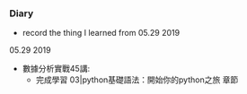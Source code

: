 ### Diary

- record the thing I learned from 05.29 2019


05.29 2019
- 數據分析實戰45講:
  - 完成學習 03|python基礎語法：開始你的python之旅 章節
